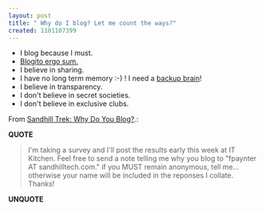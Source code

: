 ```yaml
---
layout: post
title: " Why do I blog? Let me count the ways?"
created: 1101107399
---
```

<ul><li>I blog because I must.</li><li><a href="http://www.rolandtanglao.com/categories/klogs/2003/08/23.html#a5248">Blogito ergo sum.</a></li><li>I believe in sharing.</li><li>I have no long term memory :-) ! I need a <a href="http://www.backupbrain.com/">backup brain</a>!</li><li>I believe in transparency.</li><li>I don't believe in secret societies.</li><li>I don't believe in exclusive clubs.</li></ul><p>From <a href="http://sandhill.typepad.com/sandhill_trek/2004/11/why_do_you_blog.html">Sandhill Trek: Why Do You Blog?</a>.:</p><p><strong>QUOTE</strong></p><blockquote>I'm taking a survey and I'll post the results early this week at IT Kitchen. Feel free to send a note telling me why you blog to "fpaynter AT sandhilltech.com." if you MUST remain anonymous, tell me... otherwise your name will be included in the reponses I collate. Thanks!</blockquote><p><strong>UNQUOTE</strong></p>
